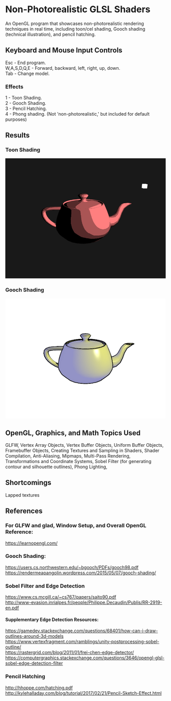 # Non-Photorealistic GLSL Shaders

An OpenGL program that showcases non-photorealistic rendering techniques in real time, including toon/cel shading, Gooch shading (technical illustration), 
and pencil hatching.

## Keyboard and Mouse Input Controls

Esc - End program.  
W,A,S,D,Q,E - Forward, backward, left, right, up, down.  
Tab - Change model.

### Effects

1 - Toon Shading.  
2 - Gooch Shading.  
3 - Pencil Hatching.  
4 - Phong shading. (Not 'non-photorealistic,' but included for default purposes)  

## Results

### Toon Shading

![Utah Teapot with Toon Shading](./Results/ToonShading.PNG)

### Gooch Shading

![Utah Teapot with Gooch Shading](./Results/GoochShading.PNG)

## OpenGL, Graphics, and Math Topics Used

GLFW, Vertex Array Objects, Vertex Buffer Objects, Uniform Buffer Objects, Framebuffer Objects, Creating Textures and Sampling in Shaders, Shader Compilation,
Anti-Aliasing, Mipmaps, Multi-Pass Rendering, Transformations and Coordinate Systems, Sobel Filter (for generating contour and silhouette outlines), Phong Lighting,

## Shortcomings

Lapped textures

## References

### For GLFW and glad, Window Setup, and Overall OpenGL Reference:
https://learnopengl.com/

### Gooch Shading:
https://users.cs.northwestern.edu/~bgooch/PDFs/gooch98.pdf  
https://rendermeapangolin.wordpress.com/2015/05/07/gooch-shading/  

### Sobel Filter and Edge Detection
https://www.cs.mcgill.ca/~cs767/papers/saito90.pdf  
http://www-evasion.inrialpes.fr/people/Philippe.Decaudin/Publis/RR-2919-en.pdf  
	
#### Supplementary Edge Detection Resources:
https://gamedev.stackexchange.com/questions/68401/how-can-i-draw-outlines-around-3d-models  
https://www.vertexfragment.com/ramblings/unity-postprocessing-sobel-outline/  
https://rastergrid.com/blog/2011/01/frei-chen-edge-detector/  
https://computergraphics.stackexchange.com/questions/3646/opengl-glsl-sobel-edge-detection-filter  
  
### Pencil Hatching
http://hhoppe.com/hatching.pdf  
http://kylehalladay.com/blog/tutorial/2017/02/21/Pencil-Sketch-Effect.html
